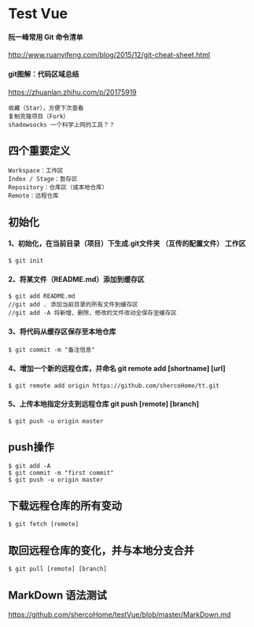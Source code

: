 # Test Vue

#### 阮一峰常用 Git 命令清单
http://www.ruanyifeng.com/blog/2015/12/git-cheat-sheet.html
#### git图解：代码区域总结
https://zhuanlan.zhihu.com/p/20175919
```
收藏（Star），方便下次查看
复制克隆项目（Fork）
shadowsocks 一个科学上网的工具？？
```



## 四个重要定义
```
Workspace：工作区
Index / Stage：暂存区
Repository：仓库区（或本地仓库）
Remote：远程仓库
```

## 初始化

#### 1、初始化，在当前目录（项目）下生成.git文件夹 （互传的配置文件） 工作区
```
$ git init
```
#### 2、将某文件（README.md）添加到缓存区
```
$ git add README.md
//git add . 添加当前目录的所有文件到缓存区
//git add -A 将新增、删除、修改的文件改动全保存至缓存区
```
#### 3、将代码从缓存区保存至本地仓库
```
$ git commit -m "备注信息"
```
#### 4、增加一个新的远程仓库，并命名  git remote add [shortname] [url]
```
$ git remote add origin https://github.com/shercoHome/tt.git
```
#### 5、上传本地指定分支到远程仓库  git push [remote] [branch]
```
$ git push -u origin master
```

## push操作

```
$ git add -A
$ git commit -m "first commit"
$ git push -u origin master
```

## 下载远程仓库的所有变动
```
$ git fetch [remote]
```
## 取回远程仓库的变化，并与本地分支合并
```
$ git pull [remote] [branch]
```

## MarkDown 语法测试
https://github.com/shercoHome/testVue/blob/master/MarkDown.md